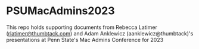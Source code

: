 # PSUMacAdmins2023


This repo holds supporting documents from Rebecca Latimer (rlatimer@thumbtack.com) and Adam Anklewicz (aanklewicz@thumbtack)'s presentations at Penn State's Mac Admins Conference for 2023